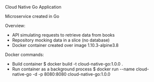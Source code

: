 Cloud Native Go Application

Microservice created in Go

Overview:
- API simulating requests to retrieve data from books
- Repository mocking data in a slice (no database)
- Docker container created over image 1.10.3-alpine3.8

Docker commands:
- Build container
$ docker build -t cloud-native-go:1.0.0 .
- Run container as a background process
$ docker run --name cloud-native-go -d -p 8080:8080 cloud-native-go:1.0.0


